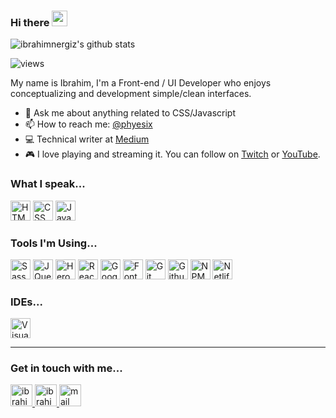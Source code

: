 ### Hi there <a href="https://ibrahimnergiz.com/"><img src="https://media.giphy.com/media/hvRJCLFzcasrR4ia7z/giphy.gif" width="25px"></a>

![ibrahimnergiz's github stats](https://github-readme-stats.vercel.app/api?username=ibrahimnergiz&show_icons=true&theme=radical)

![views](https://komarev.com/ghpvc/?username=ibrahimnergiz)

My name is Ibrahim, I'm a Front-end / UI Developer who enjoys conceptualizing and development simple/clean interfaces.

- 💬 Ask me about anything related to CSS/Javascript
- 📫 How to reach me: [@phyesix](https://twitter.com/phyesix)
- 💻 Technical writer at [Medium](https://medium.com/@phyesix)
- 🎮 I love playing and streaming it. You can follow on [Twitch](https://twitch.com/phyesix) or [YouTube](https://www.youtube.com/channel/UCOh4DEAiZ7dxz7NwrAKTZGg).

### What I speak...

<p>
  <img src='https://img.stackshare.io/service/2538/kEpgHiC9.png' width='32' title='HTML'>
  <img src='https://img.stackshare.io/service/6727/css.png' width='32' title='CSS'>
  <img src='https://img.stackshare.io/service/1209/javascript.jpeg' width='32' title='JavaScript'>
</p>

### Tools I'm Using...

<p>
  <img src='https://img.stackshare.io/service/1171/jCR2zNJV.png' width='32' title='Sass'>
  <img src='https://img.stackshare.io/service/1021/lxEKmMnB_400x400.jpg' width='32' title='JQuery'>
  <img src='https://img.stackshare.io/service/133/3wgIDj3j.png' width='32' title='Heroku'>
  <img src='https://img.stackshare.io/service/1020/OYIaJ1KK.png' width='32' title='React'>
  <img src='https://img.stackshare.io/service/64/cU74ahCn_400x400.jpg' width='32' title='Google Analytics'>
  <img src='https://img.stackshare.io/service/3244/1_Mr1Fy00XjPGNf1Kkp_hWtw_2x.png' width='32' title='Font Awesome'>
  <img src='https://img.stackshare.io/service/1046/git.png' width='32' title='Git'>
  <img src='https://img.stackshare.io/service/27/sBsvBbjY.png' width='32' title='Github'>
  <img src='https://img.stackshare.io/service/1120/lejvzrnlpb308aftn31u.png' width='32' title='NPM'>
  <img src='https://img.stackshare.io/service/2748/default_5dfbb146cf22182bca88c7d07f2515a5888fc12a.jpg' width='32' title='Netlify'>
</p>

### IDEs...

<p>
  <img src='https://img.stackshare.io/service/4202/Visual_Studio_Code_logo.png' width='32' title='Visual Studio Code'>
</p>

<hr>

### Get in touch with me...

<a href="https://twitter.com/phyesix">
  <img alt="ibrahimnergiz | Twitter" width="35px" src="https://image.flaticon.com/icons/svg/2111/2111703.svg" />
</a>
<a href="https://www.linkedin.com/in/phyesix/">
  <img alt="ibrahimnergiz's LinkedIn" width="35px" src="https://image.flaticon.com/icons/svg/2111/2111465.svg" />
</a>
<a href="mailto:contact@ibrahimnergiz.com">
  <img alt="mail me" width="35px" src="https://user-images.githubusercontent.com/57311842/109585261-06b49080-7ab8-11eb-95ef-5bf9d050c753.png" />
</a>
